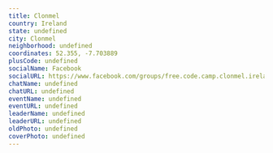 ```yaml
---
title: Clonmel
country: Ireland
state: undefined
city: Clonmel
neighborhood: undefined
coordinates: 52.355, -7.703889
plusCode: undefined
socialName: Facebook
socialURL: https://www.facebook.com/groups/free.code.camp.clonmel.ireland
chatName: undefined
chatURL: undefined
eventName: undefined
eventURL: undefined
leaderName: undefined
leaderURL: undefined
oldPhoto: undefined
coverPhoto: undefined
---
```

